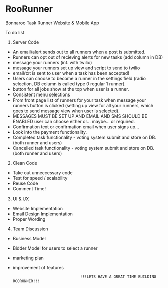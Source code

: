 RooRunner
=========

Bonnaroo Task Runner Website &amp; Mobile App

To do list

1. Server Code 
  - An email/alert sends out to all runners when a post is submitted.
  - Runners can opt out of recieving alerts for new tasks (add column in DB)
  - message your runners (int. with twilio)
  - message your runners set up view and script to send to twilio
  - email/txt is sent to user when a task has been accepted!
  - Users can choose to become a runner in the settings field (radio selection, DB column is called type 0 regular 1 runner).
  - button for all jobs show at the top when user is a runner.
  - Consistent menu selections
  - From front page list of runners for your task when message your runners button is clicked (setting up view for all your runners, which goes to send message view when user is selected).
  - MESSAGES MUST BE SET UP AND EMAIL AND SMS SHOULD BE ENABLED user can choose either or... maybe... or required. 
  - Confirmation text or confirmation email when user signs up...
  - Look into the payment functionality.
  - Completed task functionality - voting system submit and store on DB. (both runner and users) 
  - Cancelled task functionality - voting system submit and store on DB. (both runner and users)
  
2. Clean Code
  - Take out unneccessary code
  - Test for speed / scalability 
  - Reuse Code
  - Comment Time!

3. UI & UX
  - Website Implementation
  - Email Design Implementation
  - Proper Wording

4. Team Discussion 
  - Business Model 
  - Bidder Model for users to select a runner
  - marketing plan 
  - improvement of features 


                                      !!!LETS HAVE A GREAT TIME BUILDING ROORUNNER!!! 

